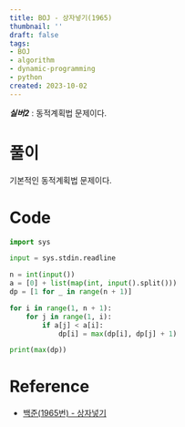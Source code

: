 ```yaml
---
title: BOJ - 상자넣기(1965)
thumbnail: ''
draft: false
tags:
- BOJ
- algorithm
- dynamic-programming
- python
created: 2023-10-02
---
```


***실버2*** : 동적계획법 문제이다.

# 풀이

기본적인 동적계획법 문제이다.

# Code

````python
import sys

input = sys.stdin.readline

n = int(input())
a = [0] + list(map(int, input().split()))
dp = [1 for _ in range(n + 1)]

for i in range(1, n + 1):
    for j in range(1, i):
        if a[j] < a[i]:
            dp[i] = max(dp[i], dp[j] + 1)

print(max(dp))
````

# Reference

* [백준(1965번) - 상자넣기](https://www.acmicpc.net/problem/1965)

